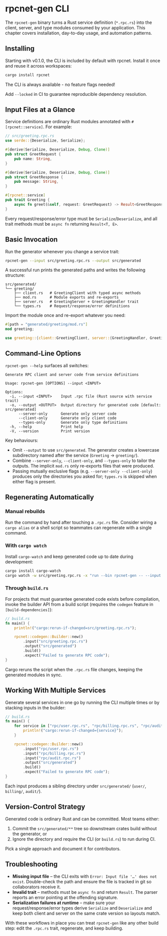 # rpcnet-gen CLI

The `rpcnet-gen` binary turns a Rust service definition (`*.rpc.rs`) into the
client, server, and type modules consumed by your application. This chapter
covers installation, day-to-day usage, and automation patterns.

## Installing

Starting with v0.1.0, the CLI is included by default with rpcnet. Install it once and reuse it across workspaces:

```bash
cargo install rpcnet
```

The CLI is always available - no feature flags needed!

Add `--locked` in CI to guarantee reproducible dependency resolution.

## Input Files at a Glance

Service definitions are ordinary Rust modules annotated with `#[rpcnet::service]`.
For example:

```rust
// src/greeting.rpc.rs
use serde::{Deserialize, Serialize};

#[derive(Serialize, Deserialize, Debug, Clone)]
pub struct GreetRequest {
    pub name: String,
}

#[derive(Serialize, Deserialize, Debug, Clone)]
pub struct GreetResponse {
    pub message: String,
}

#[rpcnet::service]
pub trait Greeting {
    async fn greet(&self, request: GreetRequest) -> Result<GreetResponse, GreetingError>;
}
```

Every request/response/error type must be `Serialize`/`Deserialize`, and all
trait methods must be `async fn` returning `Result<T, E>`.

## Basic Invocation

Run the generator whenever you change a service trait:

```bash
rpcnet-gen --input src/greeting.rpc.rs --output src/generated
```

A successful run prints the generated paths and writes the following structure:

```
src/generated/
└── greeting/
    ├── client.rs   # GreetingClient with typed async methods
    ├── mod.rs      # Module exports and re-exports
    ├── server.rs   # GreetingServer + GreetingHandler trait
    └── types.rs    # Request/response/error definitions
```

Import the module once and re-export whatever you need:

```rust
#[path = "generated/greeting/mod.rs"]
mod greeting;

use greeting::{client::GreetingClient, server::{GreetingHandler, GreetingServer}};
```

## Command-Line Options

`rpcnet-gen --help` surfaces all switches:

```
Generate RPC client and server code from service definitions

Usage: rpcnet-gen [OPTIONS] --input <INPUT>

Options:
  -i, --input <INPUT>    Input .rpc file (Rust source with service trait)
  -o, --output <OUTPUT>  Output directory for generated code [default: src/generated]
      --server-only      Generate only server code
      --client-only      Generate only client code
      --types-only       Generate only type definitions
  -h, --help             Print help
  -V, --version          Print version
```

Key behaviours:

- Omit `--output` to use `src/generated`. The generator creates a lowercase
  subdirectory named after the service (`Greeting` → `greeting/`).
- Combine `--server-only`, `--client-only`, and `--types-only` to tailor the
  outputs. The implicit `mod.rs` only re-exports files that were produced.
- Passing mutually exclusive flags (e.g. `--server-only --client-only`) produces
  only the directories you asked for; `types.rs` is skipped when either flag is
  present.

## Regenerating Automatically

### Manual rebuilds

Run the command by hand after touching a `.rpc.rs` file. Consider wiring a
`cargo alias` or a shell script so teammates can regenerate with a single
command.

### With `cargo watch`

Install `cargo-watch` and keep generated code up to date during development:

```bash
cargo install cargo-watch
cargo watch -w src/greeting.rpc.rs -x "run --bin rpcnet-gen -- --input src/greeting.rpc.rs --output src/generated"
```

### Through `build.rs`

For projects that must guarantee generated code exists before compilation,
invoke the builder API from a build script (requires the `codegen` feature in
`[build-dependencies]`):

```rust
// build.rs
fn main() {
    println!("cargo:rerun-if-changed=src/greeting.rpc.rs");

    rpcnet::codegen::Builder::new()
        .input("src/greeting.rpc.rs")
        .output("src/generated")
        .build()
        .expect("Failed to generate RPC code");
}
```

Cargo reruns the script when the `.rpc.rs` file changes, keeping the generated
modules in sync.

## Working With Multiple Services

Generate several services in one go by running the CLI multiple times or by
stacking inputs in the builder:

```rust
// build.rs
fn main() {
    for service in ["rpc/user.rpc.rs", "rpc/billing.rpc.rs", "rpc/audit.rpc.rs"] {
        println!("cargo:rerun-if-changed={service}");
    }

    rpcnet::codegen::Builder::new()
        .input("rpc/user.rpc.rs")
        .input("rpc/billing.rpc.rs")
        .input("rpc/audit.rpc.rs")
        .output("src/generated")
        .build()
        .expect("Failed to generate RPC code");
}
```

Each input produces a sibling directory under `src/generated/` (`user/`,
`billing/`, `audit/`).

## Version-Control Strategy

Generated code is ordinary Rust and can be committed. Most teams either:

1. Commit the `src/generated/**` tree so downstream crates build without the
   generator, or
2. Ignore the directory and require the CLI (or `build.rs`) to run during CI.

Pick a single approach and document it for contributors.

## Troubleshooting

- **Missing input file** – the CLI exits with `Error: Input file '…' does not
  exist`. Double-check the path and ensure the file is tracked in git so
  collaborators receive it.
- **Invalid trait** – methods must be `async fn` and return `Result`. The parser
  reports an error pointing at the offending signature.
- **Serialization failures at runtime** – make sure your request/response/error
  types derive `Serialize` and `Deserialize` and keep both client and server on
  the same crate version so layouts match.

With these workflows in place you can treat `rpcnet-gen` like any other build
step: edit the `.rpc.rs` trait, regenerate, and keep building.
